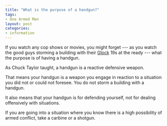 ```yaml
---
title: "What is the purpose of a handgun?"
tags:
- One Armed Man
layout: post
categories:
- information
---
```


If you watch any cop shows or movies, you might forget --- as you watch the good guys storming a building with their [Glock](https://us.glock.com/) 19s at the ready --- what the purpose is of having a handgun.

As Chuck Taylor taught, a handgun is a reactive defensive weapon.

That means your handgun is a weapon you engage in reaction to a situation you did not or could not foresee. You do not storm a building with a handgun.

It also means that your handgun is for defending yourself, not for dealing offensively with situations.

If you are going into a situation where you know there is a high possibility of armed conflict, take a carbine or a shotgun.